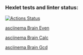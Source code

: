 ### Hexlet tests and linter status:
[![Actions Status](https://github.com/erasskazov/php-project-lvl1/workflows/hexlet-check/badge.svg)](https://github.com/erasskazov/php-project-lvl1/actions)

[asciinema Brain Even](https://asciinema.org/a/uPMDc1aXkBMa2jNMegV17ZQHt)

[asciinema Brain Calc](https://asciinema.org/a/Y7JdxTD5nyYvWDuWqMrVjpfjR)

[asciinema Brain Gcd](https://asciinema.org/a/aZaL4xv98aAJq9shbxgtmnIE4)